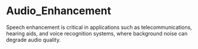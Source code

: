 # Audio_Enhancement
 Speech enhancement is critical in applications such as telecommunications, hearing aids,  and voice recognition systems, where background noise can degrade audio quality.
